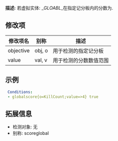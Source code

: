 **描述:** 若虚拟实体: \__GLOABL_\_在指定记分板内的分数为.

修改项
---

| 修改项名  | 别称           | 描述                      |
| --------- | -------------- | ------------------------- |
| objective | obj, o | 用于检测的指定记分板 |
| value | val, v | 用于检测的分数数值范围

示例
---

```yaml
 Conditions:
 - globalscore{o=KillCount;value=>4} true
```

拓展信息
---

- 检测对象: 无
- 别称: scoreglobal